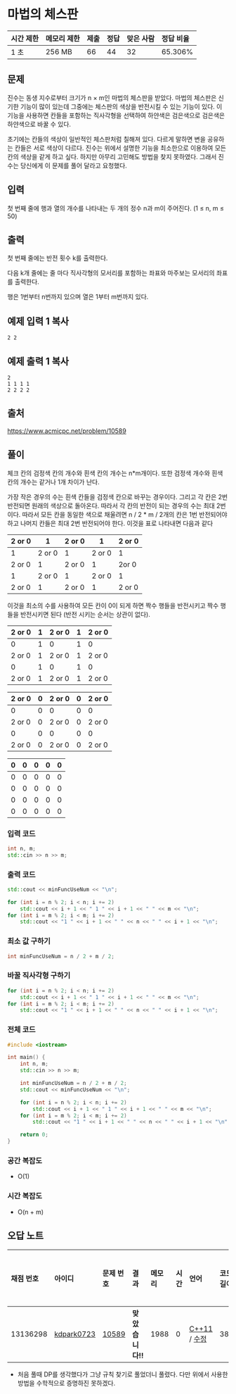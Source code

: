 # 마법의 체스판   

| 시간 제한 | 메모리 제한 | 제출 | 정답 | 맞은 사람 | 정답 비율 |
| :-------- | :---------- | :--- | :--- | :-------- | :-------- |
| 1 초      | 256 MB      | 66   | 44   | 32        | 65.306%   |

## 문제

진수는 동생 지수로부터 크기가  n × m인 마법의 체스판을 받았다. 마법의 체스판은 신기한 기능이 많이 있는데 그중에는 체스판의 색상을 반전시킬 수 있는 기능이 있다. 이 기능을 사용하면 칸들을 포함하는 직사각형을 선택하여 하얀색은 검은색으로 검은색은 하얀색으로 바꿀 수 있다.

초기에는 칸들의 색상이 일반적인 체스판처럼 칠해져 있다. 다르게 말하면 변을 공유하는 칸들은 서로 색상이 다르다. 진수는 위에서 설명한 기능을 최소한으로 이용하여 모든 칸의 색상을 같게 하고 싶다. 하지만 아무리 고민해도 방법을 찾지 못하였다. 그래서 진수는 당신에게 이 문제를 풀어 달라고 요청했다.

## 입력

첫 번째 줄에 행과 열의 개수를 나타내는 두 개의 정수 n과 m이 주어진다.  (1 ≤ n, m ≤ 50)

## 출력

첫 번째 줄에는 반전 횟수 k를 출력한다.

다음 k개 줄에는 줄 마다 직사각형의 모서리를 포함하는 좌표와 마주보는 모서리의 좌표를 출력한다. 

행은 1번부터 n번까지 있으며 열은 1부터 m번까지 있다.



## 예제 입력 1 복사

```
2 2
```

## 예제 출력 1 복사

```
2
1 1 1 1
2 2 2 2
```



## 출처

<https://www.acmicpc.net/problem/10589>



## 풀이

 체크 칸의 검정색 칸의 개수와 흰색 칸의 개수는 n*m개이다. 또한 검정색  개수와 흰색 칸의 개수는 같거나 1개 차이가 난다.

 가장 작은 경우의 수는 흰색 칸들을 검정색 칸으로 바꾸는 경우이다. 그리고 각 칸은 2번 반전되면 원래의 색상으로 돌아온다. 따라서 각 칸의 반전이 되는 경우의 수는 최대 2번 이다. 따라서 모든 칸을 동일한 색으로 채울려면 n / 2 * m / 2개의 칸은 1번 반전되어야 하고 나머지 칸들은 최대 2번 반전되어야 한다. 이것을 표로 나타내면 다음과 같다

| 2 or 0 | 1      | 2 or 0 | 1      | 2 or 0 |
| ------ | ------ | ------ | ------ | ------ |
| 1      | 2 or 0 | 1      | 2 or 0 | 1      |
| 2 or 0 | 1      | 2 or 0 | 1      | 2or 0  |
| 1      | 2 or 0 | 1      | 2 or 0 | 1      |
| 2 or 0 | 1      | 2 or 0 | 1      | 2 or 0 |

 이것을 최소의 수를 사용하여 모든 칸이 0이 되게 하면 짝수 행들을 반전시키고 짝수 행들을 반전시키면 된다 (반전 시키는 순서는 상관이 없다).

| 2 or 0 | 1    | 2 or 0 | 1    | 2 or 0 |
| ------ | ---- | ------ | ---- | ------ |
| 0      | 1    | 0      | 1    | 0      |
| 2 or 0 | 1    | 2 or 0 | 1    | 2 or 0 |
| 0      | 1    | 0      | 1    | 0      |
| 2 or 0 | 1    | 2 or 0 | 1    | 2 or 0 |

| 2 or 0 | 0    | 2 or 0 | 0    | 2 or 0 |
| ------ | ---- | ------ | ---- | ------ |
| 0      | 0    | 0      | 0    | 0      |
| 2 or 0 | 0    | 2 or 0 | 0    | 2 or 0 |
| 0      | 0    | 0      | 0    | 0      |
| 2 or 0 | 0    | 2 or 0 | 0    | 2 or 0 |

| 0    | 0    | 0    | 0    | 0    |
| ---- | ---- | ---- | ---- | ---- |
| 0    | 0    | 0    | 0    | 0    |
| 0    | 0    | 0    | 0    | 0    |
| 0    | 0    | 0    | 0    | 0    |
| 0    | 0    | 0    | 0    | 0    |



### 입력 코드

```c++
int n, m;
std::cin >> n >> m;
```

### 출력 코드

```c++
std::cout << minFuncUseNum << "\n";

for (int i = n % 2; i < n; i += 2)
    std::cout << i + 1 << " 1 " << i + 1 << " " << m << "\n";
for (int i = m % 2; i < m; i += 2)
    std::cout << "1 " << i + 1 << " " << n << " " << i + 1 << "\n";
```



### 최소 값 구하기

```c++
int minFuncUseNum = n / 2 + m / 2;
```

### 바꿀 직사각형 구하기

```c++
for (int i = n % 2; i < n; i += 2)
    std::cout << i + 1 << " 1 " << i + 1 << " " << m << "\n";
for (int i = m % 2; i < m; i += 2)
    std::cout << "1 " << i + 1 << " " << n << " " << i + 1 << "\n";
```



### 전체 코드

```c++
#include <iostream>

int main() {
    int n, m;
    std::cin >> n >> m;

    int minFuncUseNum = n / 2 + m / 2;
    std::cout << minFuncUseNum << "\n";

    for (int i = n % 2; i < n; i += 2)
        std::cout << i + 1 << " 1 " << i + 1 << " " << m << "\n";
    for (int i = m % 2; i < m; i += 2)
        std::cout << "1 " << i + 1 << " " << n << " " << i + 1 << "\n";

    return 0;
}
```



### 공간 복잡도

- O(1)

### 시간 복잡도

- O(n + m)



## 오답 노트

| 채점 번호 | 아이디                                                | 문제 번호                                      | 결과             | 메모리 | 시간 | 언어                                                         | 코드 길이 | 제출한 시간                                                  |
| :-------- | :---------------------------------------------------- | :--------------------------------------------- | :--------------- | :----- | :--- | :----------------------------------------------------------- | :-------- | :----------------------------------------------------------- |
| 13136298  | [kdpark0723](https://www.acmicpc.net/user/kdpark0723) | [10589](https://www.acmicpc.net/problem/10589) | **맞았습니다!!** | 1988   | 0    | [C++11](https://www.acmicpc.net/source/13136298) / [수정](https://www.acmicpc.net/submit/10589/13136298) | 385       | [12초 전](https://www.acmicpc.net/status?user_id=kdpark0723&problem_id=10589&from_mine=1#) |

- 처음 풀때 DP를 생각했다가 그냥 규칙 찾기로 풀었더니 풀렸다. 다만 위에서 사용한 방법을 수학적으로 증명하진 못하겠다. 